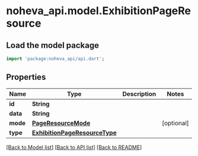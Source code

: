 # noheva_api.model.ExhibitionPageResource

## Load the model package
```dart
import 'package:noheva_api/api.dart';
```

## Properties
Name | Type | Description | Notes
------------ | ------------- | ------------- | -------------
**id** | **String** |  | 
**data** | **String** |  | 
**mode** | [**PageResourceMode**](PageResourceMode.md) |  | [optional] 
**type** | [**ExhibitionPageResourceType**](ExhibitionPageResourceType.md) |  | 

[[Back to Model list]](../README.md#documentation-for-models) [[Back to API list]](../README.md#documentation-for-api-endpoints) [[Back to README]](../README.md)


